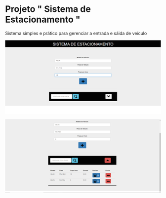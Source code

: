 # Projeto " Sistema de Estacionamento "
Sistema simples e prático para gerenciar a entrada e sáida de veículo 

![img1](https://github.com/Lucasm12/Sistema_Estacionamento/blob/main/icons/img1.png)

![img2](https://github.com/Lucasm12/Sistema_Estacionamento/blob/main/icons/img2.png)


